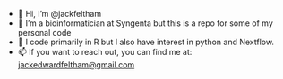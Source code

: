 - 👋 Hi, I’m @jackfeltham
- 👀 I’m a bioinformatician at Syngenta but this is a repo for some of my personal code
- 🌱 I code primarily in R but I also have interest in python and Nextflow.
- 📫 If you want to reach out, you can find me at: jackedwardfeltham@gmail.com

<!---
jackfeltham/jackfeltham is a ✨ special ✨ repository because its `README.md` (this file) appears on your GitHub profile.
You can click the Preview link to take a look at your changes.
--->
